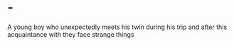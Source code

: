 # -
A young boy who unexpectedly meets his twin during his trip and after this acquaintance with they face strange things 
